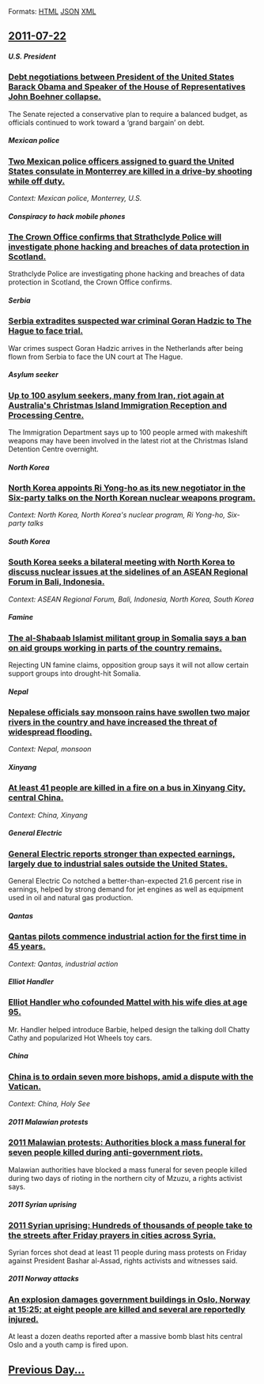
Formats: [HTML](2011/07/22/index.html)  [JSON](2011/07/22/index.json)  [XML](2011/07/22/index.xml)  

## [2011-07-22](/news/2011/07/22/index.md)

##### U.S. President
### [Debt negotiations between President of the United States Barack Obama and Speaker of the House of Representatives John Boehner collapse. ](/news/2011/07/22/debt-negotiations-between-president-of-the-united-states-barack-obama-and-speaker-of-the-house-of-representatives-john-boehner-collapse.md)
The Senate rejected a conservative plan to require a balanced budget, as officials continued to work toward a &lsquo;grand bargain&rsquo; on debt.

##### Mexican police
### [Two Mexican police officers assigned to guard the United States consulate in Monterrey are killed in a drive-by shooting while off duty. ](/news/2011/07/22/two-mexican-police-officers-assigned-to-guard-the-united-states-consulate-in-monterrey-are-killed-in-a-drive-by-shooting-while-off-duty.md)
_Context: Mexican police, Monterrey, U.S._

##### Conspiracy to hack mobile phones
### [The Crown Office confirms that Strathclyde Police will investigate phone hacking and breaches of data protection in Scotland. ](/news/2011/07/22/the-crown-office-confirms-that-strathclyde-police-will-investigate-phone-hacking-and-breaches-of-data-protection-in-scotland.md)
Strathclyde Police are investigating phone hacking and breaches of data protection in Scotland, the Crown Office confirms.

##### Serbia
### [Serbia extradites suspected war criminal Goran Hadzic to The Hague to face trial. ](/news/2011/07/22/serbia-extradites-suspected-war-criminal-goran-hada3-4ia-to-the-hague-to-face-trial.md)
War crimes suspect Goran Hadzic arrives in the Netherlands after being flown from Serbia to face the UN court at The Hague.

##### Asylum seeker
### [Up to 100 asylum seekers, many from Iran, riot again at Australia's Christmas Island Immigration Reception and Processing Centre. ](/news/2011/07/22/up-to-100-asylum-seekers-many-from-iran-riot-again-at-australia-s-christmas-island-immigration-reception-and-processing-centre.md)
The Immigration Department says up to 100 people armed with makeshift weapons may have been involved in the latest riot at the Christmas Island Detention Centre overnight.

##### North Korea
### [North Korea appoints Ri Yong-ho as its new negotiator in the Six-party talks on the North Korean nuclear weapons program. ](/news/2011/07/22/north-korea-appoints-ri-yong-ho-as-its-new-negotiator-in-the-six-party-talks-on-the-north-korean-nuclear-weapons-program.md)
_Context: North Korea, North Korea's nuclear program, Ri Yong-ho, Six-party talks_

##### South Korea
### [South Korea seeks a bilateral meeting with North Korea to discuss nuclear issues at the sidelines of an ASEAN Regional Forum in Bali, Indonesia. ](/news/2011/07/22/south-korea-seeks-a-bilateral-meeting-with-north-korea-to-discuss-nuclear-issues-at-the-sidelines-of-an-asean-regional-forum-in-bali-indone.md)
_Context: ASEAN Regional Forum, Bali, Indonesia, North Korea, South Korea_

##### Famine
### [The al-Shabaab Islamist militant group in Somalia says a ban on aid groups working in parts of the country remains. ](/news/2011/07/22/the-al-shabaab-islamist-militant-group-in-somalia-says-a-ban-on-aid-groups-working-in-parts-of-the-country-remains.md)
Rejecting UN famine claims, opposition group says it will not allow certain support groups into drought-hit Somalia.

##### Nepal
### [Nepalese officials say monsoon rains have swollen two major rivers in the country and have increased the threat of widespread flooding. ](/news/2011/07/22/nepalese-officials-say-monsoon-rains-have-swollen-two-major-rivers-in-the-country-and-have-increased-the-threat-of-widespread-flooding.md)
_Context: Nepal, monsoon_

##### Xinyang
### [At least 41 people are killed in a fire on a bus in Xinyang City, central China. ](/news/2011/07/22/at-least-41-people-are-killed-in-a-fire-on-a-bus-in-xinyang-city-central-china.md)
_Context: China, Xinyang_

##### General Electric
### [General Electric reports stronger than expected earnings, largely due to industrial sales outside the United States. ](/news/2011/07/22/general-electric-reports-stronger-than-expected-earnings-largely-due-to-industrial-sales-outside-the-united-states.md)
General Electric Co notched a better-than-expected 21.6 percent rise in earnings, helped by strong demand for jet engines as well as equipment used in oil and natural gas production.

##### Qantas
### [Qantas pilots commence industrial action for the first time in 45 years. ](/news/2011/07/22/qantas-pilots-commence-industrial-action-for-the-first-time-in-45-years.md)
_Context: Qantas, industrial action_

##### Elliot Handler
### [Elliot Handler who cofounded Mattel with his wife dies at age 95. ](/news/2011/07/22/elliot-handler-who-cofounded-mattel-with-his-wife-dies-at-age-95.md)
Mr. Handler helped introduce Barbie, helped design the talking doll Chatty Cathy and popularized Hot Wheels toy cars.

##### China
### [China is to ordain seven more bishops, amid a dispute with the Vatican. ](/news/2011/07/22/china-is-to-ordain-seven-more-bishops-amid-a-dispute-with-the-vatican.md)
_Context: China, Holy See_

##### 2011 Malawian protests
### [2011 Malawian protests: Authorities block a mass funeral for seven people killed during anti-government riots. ](/news/2011/07/22/2011-malawian-protests-authorities-block-a-mass-funeral-for-seven-people-killed-during-anti-government-riots.md)
Malawian authorities have blocked a mass funeral for seven people killed during two days of rioting in the northern city of Mzuzu, a rights activist says. 

##### 2011 Syrian uprising
### [2011 Syrian uprising: Hundreds of thousands of people take to the streets after Friday prayers in cities across Syria. ](/news/2011/07/22/2011-syrian-uprising-hundreds-of-thousands-of-people-take-to-the-streets-after-friday-prayers-in-cities-across-syria.md)
Syrian forces shot dead at least 11 people during mass protests on Friday against President Bashar al-Assad, rights activists and witnesses said.

##### 2011 Norway attacks
### [An explosion damages government buildings in Oslo, Norway at 15:25; at eight people are killed and several are reportedly injured. ](/news/2011/07/22/an-explosion-damages-government-buildings-in-oslo-norway-at-15-25-at-eight-people-are-killed-and-several-are-reportedly-injured.md)
At least a dozen deaths reported after a massive bomb blast hits central Oslo and a youth camp is fired upon.

## [Previous Day...](/news/2011/07/21/index.md)

